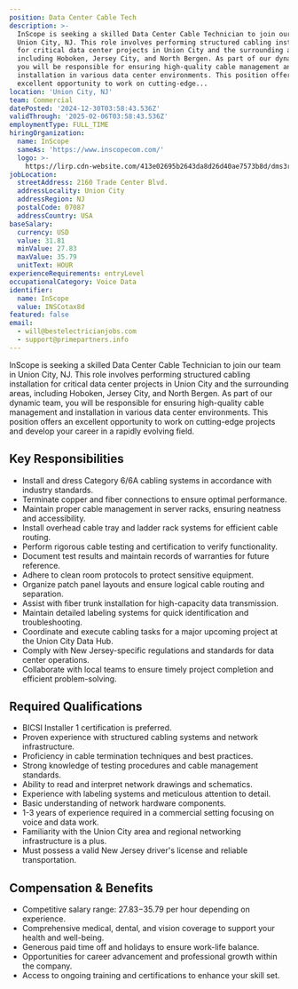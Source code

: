 ```yaml
---
position: Data Center Cable Tech
description: >-
  InScope is seeking a skilled Data Center Cable Technician to join our team in
  Union City, NJ. This role involves performing structured cabling installation
  for critical data center projects in Union City and the surrounding areas,
  including Hoboken, Jersey City, and North Bergen. As part of our dynamic team,
  you will be responsible for ensuring high-quality cable management and
  installation in various data center environments. This position offers an
  excellent opportunity to work on cutting-edge...
location: 'Union City, NJ'
team: Commercial
datePosted: '2024-12-30T03:58:43.536Z'
validThrough: '2025-02-06T03:58:43.536Z'
employmentType: FULL_TIME
hiringOrganization:
  name: InScope
  sameAs: 'https://www.inscopecom.com/'
  logo: >-
    https://lirp.cdn-website.com/413e02695b2643da8d26d40ae7573b8d/dms3rep/multi/opt/Inscope+logo+for+website-a85d3781-1920w.png
jobLocation:
  streetAddress: 2160 Trade Center Blvd.
  addressLocality: Union City
  addressRegion: NJ
  postalCode: 07087
  addressCountry: USA
baseSalary:
  currency: USD
  value: 31.81
  minValue: 27.83
  maxValue: 35.79
  unitText: HOUR
experienceRequirements: entryLevel
occupationalCategory: Voice Data
identifier:
  name: InScope
  value: INSCotax8d
featured: false
email:
  - will@bestelectricianjobs.com
  - support@primepartners.info
---
```




InScope is seeking a skilled Data Center Cable Technician to join our team in Union City, NJ. This role involves performing structured cabling installation for critical data center projects in Union City and the surrounding areas, including Hoboken, Jersey City, and North Bergen. As part of our dynamic team, you will be responsible for ensuring high-quality cable management and installation in various data center environments. This position offers an excellent opportunity to work on cutting-edge projects and develop your career in a rapidly evolving field.

## Key Responsibilities
- Install and dress Category 6/6A cabling systems in accordance with industry standards.
- Terminate copper and fiber connections to ensure optimal performance.
- Maintain proper cable management in server racks, ensuring neatness and accessibility.
- Install overhead cable tray and ladder rack systems for efficient cable routing.
- Perform rigorous cable testing and certification to verify functionality.
- Document test results and maintain records of warranties for future reference.
- Adhere to clean room protocols to protect sensitive equipment.
- Organize patch panel layouts and ensure logical cable routing and separation.
- Assist with fiber trunk installation for high-capacity data transmission.
- Maintain detailed labeling systems for quick identification and troubleshooting.
- Coordinate and execute cabling tasks for a major upcoming project at the Union City Data Hub.
- Comply with New Jersey-specific regulations and standards for data center operations.
- Collaborate with local teams to ensure timely project completion and efficient problem-solving.

## Required Qualifications
- BICSI Installer 1 certification is preferred.
- Proven experience with structured cabling systems and network infrastructure.
- Proficiency in cable termination techniques and best practices.
- Strong knowledge of testing procedures and cable management standards.
- Ability to read and interpret network drawings and schematics.
- Experience with labeling systems and meticulous attention to detail.
- Basic understanding of network hardware components.
- 1-3 years of experience required in a commercial setting focusing on voice and data work.
- Familiarity with the Union City area and regional networking infrastructure is a plus.
- Must possess a valid New Jersey driver's license and reliable transportation.

## Compensation & Benefits
- Competitive salary range: $27.83-$35.79 per hour depending on experience.
- Comprehensive medical, dental, and vision coverage to support your health and well-being.
- Generous paid time off and holidays to ensure work-life balance.
- Opportunities for career advancement and professional growth within the company.
- Access to ongoing training and certifications to enhance your skill set.
